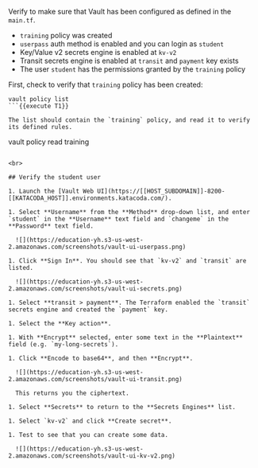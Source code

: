 Verify to make sure that Vault has been configured as defined in the `main.tf`.

- `training` policy was created
- `userpass` auth method is enabled and you can login as `student`
- Key/Value v2 secrets engine is enabled at `kv-v2`
- Transit secrets engine is enabled at `transit` and `payment` key exists
- The user `student` has the permissions granted by the `training` policy


First, check to verify that `training` policy has been created:

```
vault policy list
```{{execute T1}}

The list should contain the `training` policy, and read it to verify its defined rules.

```
vault policy read training
```{{execute T1}}

<br>

## Verify the student user

1. Launch the [Vault Web UI](https://[[HOST_SUBDOMAIN]]-8200-[[KATACODA_HOST]].environments.katacoda.com/).

1. Select **Username** from the **Method** drop-down list, and enter `student` in the **Username** text field and `changeme` in the **Password** text field.

  ![](https://education-yh.s3-us-west-2.amazonaws.com/screenshots/vault-ui-userpass.png)

1. Click **Sign In**. You should see that `kv-v2` and `transit` are listed.

  ![](https://education-yh.s3-us-west-2.amazonaws.com/screenshots/vault-ui-secrets.png)

1. Select **transit > payment**. The Terraform enabled the `transit` secrets engine and created the `payment` key.

1. Select the **Key action**.

1. With **Encrypt** selected, enter some text in the **Plaintext** field (e.g. `my-long-secrets`).

1. Click **Encode to base64**, and then **Encrypt**.

  ![](https://education-yh.s3-us-west-2.amazonaws.com/screenshots/vault-ui-transit.png)

  This returns you the ciphertext.

1. Select **Secrets** to return to the **Secrets Engines** list.

1. Select `kv-v2` and click **Create secret**.

1. Test to see that you can create some data.

  ![](https://education-yh.s3-us-west-2.amazonaws.com/screenshots/vault-ui-kv-v2.png)
